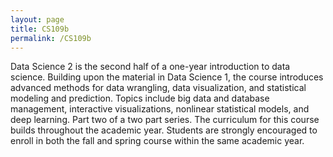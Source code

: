 ```yaml
---
layout: page
title: CS109b
permalink: /CS109b
---
```

Data Science 2 is the second half of a one-year introduction to data science. Building upon the material in Data Science 1, the course introduces advanced methods for data wrangling, data visualization, and statistical modeling and prediction. Topics include big data and database management, interactive visualizations, nonlinear statistical models, and deep learning. Part two of a two part series. The curriculum for this course builds throughout the academic year. Students are strongly encouraged to enroll in both the fall and spring course within the same academic year.
